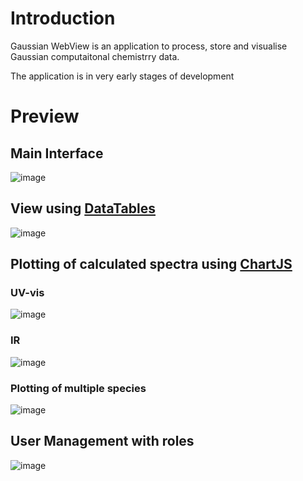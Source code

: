 # Introduction
Gaussian WebView is an application to process, store and visualise Gaussian computaitonal chemistrry data.

The application is in very early stages of development

# Preview
## Main Interface
![image](https://github.com/user-attachments/assets/cdab1b36-c083-4e90-bd53-8f8ce8371895)

## View using [DataTables](https://github.com/DataTables/DataTablesSrc)
![image](https://github.com/user-attachments/assets/1f60efe8-4e87-40e0-84ab-a204bdb75227)

## Plotting of calculated spectra using [ChartJS](https://github.com/chartjs/Chart.js)
### UV-vis
![image](https://github.com/user-attachments/assets/e151e6f9-cf55-4a3b-bfe0-b2d6bf473aab)

### IR
![image](https://github.com/user-attachments/assets/7d902e2f-f209-4a1f-8913-aae7aec1cc40)

### Plotting of multiple species
![image](https://github.com/user-attachments/assets/eaca21b3-ba68-4b07-a3e8-3a210481706d)

## User Management with roles
![image](https://github.com/user-attachments/assets/74a4a025-c426-4dc7-83e5-5e02c365b0c6)

